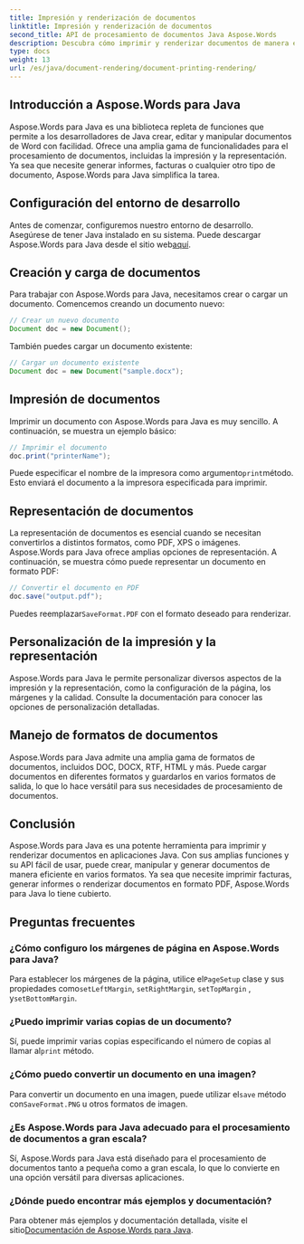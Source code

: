 ```yaml
---
title: Impresión y renderización de documentos
linktitle: Impresión y renderización de documentos
second_title: API de procesamiento de documentos Java Aspose.Words
description: Descubra cómo imprimir y renderizar documentos de manera eficiente con Aspose.Words para Java. Aprenda paso a paso con ejemplos de código fuente.
type: docs
weight: 13
url: /es/java/document-rendering/document-printing-rendering/
---
```


## Introducción a Aspose.Words para Java

Aspose.Words para Java es una biblioteca repleta de funciones que permite a los desarrolladores de Java crear, editar y manipular documentos de Word con facilidad. Ofrece una amplia gama de funcionalidades para el procesamiento de documentos, incluidas la impresión y la representación. Ya sea que necesite generar informes, facturas o cualquier otro tipo de documento, Aspose.Words para Java simplifica la tarea.

## Configuración del entorno de desarrollo

 Antes de comenzar, configuremos nuestro entorno de desarrollo. Asegúrese de tener Java instalado en su sistema. Puede descargar Aspose.Words para Java desde el sitio web[aquí](https://releases.aspose.com/words/java/).

## Creación y carga de documentos

Para trabajar con Aspose.Words para Java, necesitamos crear o cargar un documento. Comencemos creando un documento nuevo:

```java
// Crear un nuevo documento
Document doc = new Document();
```

También puedes cargar un documento existente:

```java
// Cargar un documento existente
Document doc = new Document("sample.docx");
```

## Impresión de documentos

Imprimir un documento con Aspose.Words para Java es muy sencillo. A continuación, se muestra un ejemplo básico:

```java
// Imprimir el documento
doc.print("printerName");
```

 Puede especificar el nombre de la impresora como argumento`print`método. Esto enviará el documento a la impresora especificada para imprimir.

## Representación de documentos

La representación de documentos es esencial cuando se necesitan convertirlos a distintos formatos, como PDF, XPS o imágenes. Aspose.Words para Java ofrece amplias opciones de representación. A continuación, se muestra cómo puede representar un documento en formato PDF:

```java
// Convertir el documento en PDF
doc.save("output.pdf");
```

 Puedes reemplazar`SaveFormat.PDF` con el formato deseado para renderizar.

## Personalización de la impresión y la representación

Aspose.Words para Java le permite personalizar diversos aspectos de la impresión y la representación, como la configuración de la página, los márgenes y la calidad. Consulte la documentación para conocer las opciones de personalización detalladas.

## Manejo de formatos de documentos

Aspose.Words para Java admite una amplia gama de formatos de documentos, incluidos DOC, DOCX, RTF, HTML y más. Puede cargar documentos en diferentes formatos y guardarlos en varios formatos de salida, lo que lo hace versátil para sus necesidades de procesamiento de documentos.

## Conclusión

Aspose.Words para Java es una potente herramienta para imprimir y renderizar documentos en aplicaciones Java. Con sus amplias funciones y su API fácil de usar, puede crear, manipular y generar documentos de manera eficiente en varios formatos. Ya sea que necesite imprimir facturas, generar informes o renderizar documentos en formato PDF, Aspose.Words para Java lo tiene cubierto.

## Preguntas frecuentes

### ¿Cómo configuro los márgenes de página en Aspose.Words para Java?

 Para establecer los márgenes de la página, utilice el`PageSetup` clase y sus propiedades como`setLeftMargin`, `setRightMargin`, `setTopMargin` , y`setBottomMargin`.

### ¿Puedo imprimir varias copias de un documento?

 Sí, puede imprimir varias copias especificando el número de copias al llamar al`print` método.

### ¿Cómo puedo convertir un documento en una imagen?

 Para convertir un documento en una imagen, puede utilizar el`save` método con`SaveFormat.PNG` u otros formatos de imagen.

### ¿Es Aspose.Words para Java adecuado para el procesamiento de documentos a gran escala?

Sí, Aspose.Words para Java está diseñado para el procesamiento de documentos tanto a pequeña como a gran escala, lo que lo convierte en una opción versátil para diversas aplicaciones.

### ¿Dónde puedo encontrar más ejemplos y documentación?

 Para obtener más ejemplos y documentación detallada, visite el sitio[Documentación de Aspose.Words para Java](https://reference.aspose.com/words/java/).